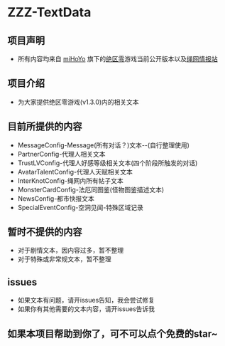 # ZZZ-TextData

## 项目声明

* 所有内容均来自 [miHoYo](https://www.mihoyo.com/) 旗下的[绝区零](https://zzz.mihoyo.com/main/)游戏当前公开版本以及[绳网情报站](https://baike.mihoyo.com/zzz/wiki/)

## 项目介绍

* 为大家提供绝区零游戏(v1.3.0)内的相关文本

## 目前所提供的内容

* MessageConfig-Message(所有对话？)文本--(自行整理使用)
* PartnerConfig-代理人相关文本
* TrustLVConfig-代理人好感等级相关文本(四个阶段所触发的对话)
* AvatarTalentConfig-代理人天赋相关文本
* InterKnotConfig-绳网内所有帖子文本
* MonsterCardConfig-法厄同图鉴(怪物图鉴描述文本)
* NewsConfig-都市快报文本
* SpecialEventConfig-空洞见闻-特殊区域记录

## 暂时不提供的内容

* 对于剧情文本，因内容过多，暂不整理
* 对于特殊或非常规文本，暂不整理

## issues

* 如果文本有问题，请开issues告知，我会尝试修复
* 如果你有其他需要的文本内容，请开issues告诉我

## 如果本项目帮助到你了，可不可以点个免费的star~
